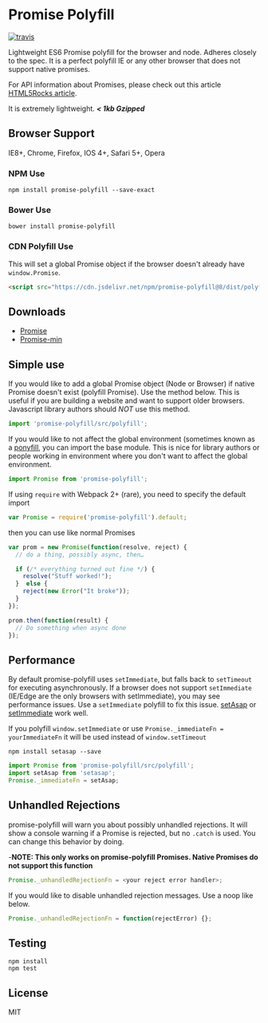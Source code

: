 # Promise Polyfill

[![travis][travis-image]][travis-url]

[travis-image]: https://img.shields.io/travis/taylorhakes/promise-polyfill.svg?style=flat
[travis-url]: https://travis-ci.org/taylorhakes/promise-polyfill

Lightweight ES6 Promise polyfill for the browser and node. Adheres closely to
the spec. It is a perfect polyfill IE or any other browser that does
not support native promises.

For API information about Promises, please check out this article
[HTML5Rocks article](http://www.html5rocks.com/en/tutorials/es6/promises/).

It is extremely lightweight. **_< 1kb Gzipped_**

## Browser Support

IE8+, Chrome, Firefox, IOS 4+, Safari 5+, Opera

### NPM Use

```
npm install promise-polyfill --save-exact
```

### Bower Use

```
bower install promise-polyfill
```

### CDN Polyfill Use

This will set a global Promise object if the browser doesn't already have `window.Promise`.

```html
<script src="https://cdn.jsdelivr.net/npm/promise-polyfill@8/dist/polyfill.min.js"></script>
```

## Downloads

* [Promise](https://raw.github.com/taylorhakes/promise-polyfill/master/dist/polyfill.js)
* [Promise-min](https://raw.github.com/taylorhakes/promise-polyfill/master/dist/polyfill.min.js)

## Simple use

If you would like to add a global Promise object (Node or Browser) if native Promise doesn't exist (polyfill Promise). Use the method below. This is useful if you are building a website and want to support older browsers.
Javascript library authors should _NOT_ use this method.

```js
import 'promise-polyfill/src/polyfill';
```

If you would like to not affect the global environment (sometimes known as a [ponyfill](https://github.com/sindresorhus/ponyfill), you can import the base module. This is nice for library authors or people working in environment where you don't want
to affect the global environment.

```js
import Promise from 'promise-polyfill';
```

If using `require` with Webpack 2+ (rare), you need to specify the default import

```js
var Promise = require('promise-polyfill').default;
```

then you can use like normal Promises

```js
var prom = new Promise(function(resolve, reject) {
  // do a thing, possibly async, then…

  if (/* everything turned out fine */) {
    resolve("Stuff worked!");
  }  else {
    reject(new Error("It broke"));
  }
});

prom.then(function(result) {
  // Do something when async done
});
```

## Performance

By default promise-polyfill uses `setImmediate`, but falls back to `setTimeout`
for executing asynchronously. If a browser does not support `setImmediate`
(IE/Edge are the only browsers with setImmediate), you may see performance
issues. Use a `setImmediate` polyfill to fix this issue.
[setAsap](https://github.com/taylorhakes/setAsap) or
[setImmediate](https://github.com/YuzuJS/setImmediate) work well.

If you polyfill `window.setImmediate` or use `Promise._immediateFn = yourImmediateFn` it will be used instead of `window.setTimeout`

```
npm install setasap --save
```

```js
import Promise from 'promise-polyfill/src/polyfill';
import setAsap from 'setasap';
Promise._immediateFn = setAsap;
```

## Unhandled Rejections

promise-polyfill will warn you about possibly unhandled rejections. It will show
a console warning if a Promise is rejected, but no `.catch` is used. You can
change this behavior by doing.

-**NOTE: This only works on promise-polyfill Promises. Native Promises do not support this function**

```js
Promise._unhandledRejectionFn = <your reject error handler>;
```

If you would like to disable unhandled rejection messages. Use a noop like
below.

```js
Promise._unhandledRejectionFn = function(rejectError) {};
```

## Testing

```
npm install
npm test
```

## License

MIT
